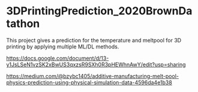 # 3DPrintingPrediction_2020BrownDatathon
This project gives a prediction for the temperature and meltpool for 3D printing by applying multiple ML/DL methods.

https://docs.google.com/document/d/13-y1JsLSeN1vzSK2xBwUS3qxzsR9SXh0R3pHEWhnAwY/edit?usp=sharing


https://medium.com/@bzybc1405/additive-manufacturing-melt-pool-physics-prediction-using-physical-simulation-data-4596da4e1b38
